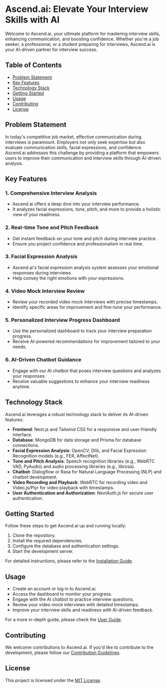 # Ascend.ai: Elevate Your Interview Skills with AI

Welcome to Ascend.ai, your ultimate platform for mastering interview skills, enhancing communication, and boosting confidence. Whether you're a job seeker, a professional, or a student preparing for interviews, Ascend.ai is your AI-driven partner for interview success.

## Table of Contents

-   [Problem Statement](#problem-statement)
-   [Key Features](#key-features)
-   [Technology Stack](#technology-stack)
-   [Getting Started](#getting-started)
-   [Usage](#usage)
-   [Contributing](#contributing)
-   [License](#license)

## Problem Statement

In today's competitive job market, effective communication during interviews is paramount. Employers not only seek expertise but also evaluate communication skills, facial expressions, and confidence. Ascend.ai addresses this challenge by providing a platform that empowers users to improve their communication and interview skills through AI-driven analysis.

## Key Features

### 1. Comprehensive Interview Analysis

-   Ascend.ai offers a deep dive into your interview performance.
-   It analyzes facial expressions, tone, pitch, and more to provide a holistic view of your readiness.

### 2. Real-time Tone and Pitch Feedback

-   Get instant feedback on your tone and pitch during interview practice.
-   Ensure you project confidence and professionalism in real time.

### 3. Facial Expression Analysis

-   Ascend.ai's facial expression analysis system assesses your emotional responses during interviews.
-   Help convey the right emotions with your expressions.

### 4. Video Mock Interview Review

-   Review your recorded video mock interviews with precise timestamps.
-   Identify specific areas for improvement and fine-tune your performance.

### 5. Personalized Interview Progress Dashboard

-   Use the personalized dashboard to track your interview preparation progress.
-   Receive AI-powered recommendations for improvement tailored to your needs.

### 6. AI-Driven Chatbot Guidance

-   Engage with our AI chatbot that poses interview questions and analyzes your responses.
-   Receive valuable suggestions to enhance your interview readiness anytime.

## Technology Stack

Ascend.ai leverages a robust technology stack to deliver its AI-driven features:

-   **Frontend**: Next.js and Tailwind CSS for a responsive and user-friendly interface.
-   **Database**: MongoDB for data storage and Prisma for database connections.
-   **Facial Expression Analysis**: OpenCV, Dlib, and Facial Expression Recognition models (e.g., FER, AffectNet).
-   **Tone and Pitch Analysis**: Speech recognition libraries (e.g., WebRTC VAD, PyAudio) and audio processing libraries (e.g., librosa).
-   **Chatbot**: Dialogflow or Rasa for Natural Language Processing (NLP) and chatbot development.
-   **Video Recording and Playback**: WebRTC for recording video and Video.js/Plyr for video playback with timestamps.
-   **User Authentication and Authorization**: NextAuth.js for secure user authentication.

## Getting Started

Follow these steps to get Ascend.ai up and running locally:

1. Clone the repository.
2. Install the required dependencies.
3. Configure the database and authentication settings.
4. Start the development server.

For detailed instructions, please refer to the [Installation Guide](/docs/installation.md).

## Usage

-   Create an account or log in to Ascend.ai.
-   Access the dashboard to monitor your progress.
-   Engage with the AI chatbot to practice interview questions.
-   Review your video mock interviews with detailed timestamps.
-   Improve your interview skills and readiness with AI-driven feedback.

For a more in-depth guide, please check the [User Guide](/docs/user-guide.md).

## Contributing

We welcome contributions to Ascend.ai. If you'd like to contribute to the development, please follow our [Contribution Guidelines](/CONTRIBUTING.md).

## License

This project is licensed under the [MIT License](LICENSE).

